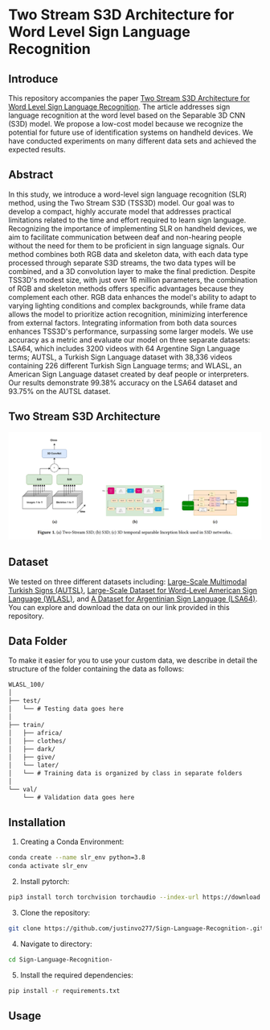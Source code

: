 # Two Stream S3D Architecture for Word Level Sign Language Recognition


## Introduce

This repository accompanies the paper [Two Stream S3D Architecture for Word Level Sign Language Recognition](https://dl.acm.org/doi/10.1145/3654522.3654559). The article addresses sign language recognition at the word level based on the Separable 3D CNN (S3D) model. We propose a low-cost model because we recognize the potential for future use of identification systems on handheld devices. We have conducted experiments on many different data sets and achieved the expected results.

## Abstract

In this study, we introduce a word-level sign language recognition (SLR) method, using the Two Stream S3D (TSS3D) model. Our goal was to develop a compact, highly accurate model that addresses practical limitations related to the time and effort required to learn sign language. Recognizing the importance of implementing SLR on handheld devices, we aim to facilitate communication between deaf and non-hearing people without the need for them to be proficient in sign language signals. Our method combines both RGB data and skeleton data, with each data type processed through separate S3D streams, the two data types will be combined, and a 3D convolution layer to make the final prediction. Despite TSS3D's modest size, with just over 16 million parameters, the combination of RGB and skeleton methods offers specific advantages because they complement each other. RGB data enhances the model's ability to adapt to varying lighting conditions and complex backgrounds, while frame data allows the model to prioritize action recognition, minimizing interference from external factors. Integrating information from both data sources enhances TSS3D's performance, surpassing some larger models. We use accuracy as a metric and evaluate our model on three separate datasets: LSA64, which includes 3200 videos with 64 Argentine Sign Language terms; AUTSL, a Turkish Sign Language dataset with 38,336 videos containing 226 different Turkish Sign Language terms; and WLASL, an American Sign Language dataset created by deaf people or interpreters. Our results demonstrate 99.38% accuracy on the LSA64 dataset and 93.75% on the AUTSL dataset.


## Two Stream S3D Architecture

![Architecture](images/architecture.png)

## Dataset

We tested on three different datasets including: [Large-Scale Multimodal Turkish Signs (AUTSL)](https://ieeexplore.ieee.org/abstract/document/9210578), [Large-Scale Dataset for Word-Level American Sign Language (WLASL)](https://github.com/dxli94/WLASL), and [A Dataset for Argentinian Sign Language (LSA64)](https://facundoq.github.io/datasets/lsa64/). You can explore and download the data on our link provided in this repository.

## Data Folder

To make it easier for you to use your custom data, we describe in detail the structure of the folder containing the data as follows:

```
WLASL_100/
│
├── test/
│   └── # Testing data goes here
│
├── train/
│   ├── africa/
│   ├── clothes/
│   ├── dark/
│   ├── give/
│   └── later/
│   └── # Training data is organized by class in separate folders
│
└── val/
    └── # Validation data goes here
```
## Installation

1. Creating a Conda Environment:
```bash
conda create --name slr_env python=3.8
conda activate slr_env
```

2. Install pytorch:
```bash
pip3 install torch torchvision torchaudio --index-url https://download.pytorch.org/whl/cu118
```

3. Clone the repository:
```bash
git clone https://github.com/justinvo277/Sign-Language-Recognition-.git
```

4. Navigate to directory:
```bash
cd Sign-Language-Recognition-
```

5. Install the required dependencies:
```bash
pip install -r requirements.txt
```
## Usage



